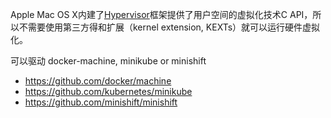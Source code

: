 Apple Mac OS X内建了[Hypervisor](https://developer.apple.com/documentation/hypervisor)框架提供了用户空间的虚拟化技术C API，所以不需要使用第三方得和扩展（kernel extension, KEXTs）就可以运行硬件虚拟化。

可以驱动 docker-machine, minikube or minishift

* https://github.com/docker/machine
* https://github.com/kubernetes/minikube
* https://github.com/minishift/minishift
